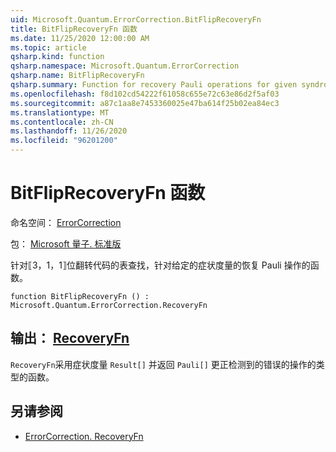 ```yaml
---
uid: Microsoft.Quantum.ErrorCorrection.BitFlipRecoveryFn
title: BitFlipRecoveryFn 函数
ms.date: 11/25/2020 12:00:00 AM
ms.topic: article
qsharp.kind: function
qsharp.namespace: Microsoft.Quantum.ErrorCorrection
qsharp.name: BitFlipRecoveryFn
qsharp.summary: Function for recovery Pauli operations for given syndrome measurement by table lookup for the ⟦3, 1, 1⟧ bit flip code.
ms.openlocfilehash: f8d102cd54222f61058c655e72c63e86d2f5af03
ms.sourcegitcommit: a87c1aa8e7453360025e47ba614f25b02ea84ec3
ms.translationtype: MT
ms.contentlocale: zh-CN
ms.lasthandoff: 11/26/2020
ms.locfileid: "96201200"
---
```

# <a name="bitfliprecoveryfn-function"></a>BitFlipRecoveryFn 函数

命名空间： [ErrorCorrection](xref:Microsoft.Quantum.ErrorCorrection)

包： [Microsoft 量子. 标准版](https://nuget.org/packages/Microsoft.Quantum.Standard)


针对⟦3，1，1⟧位翻转代码的表查找，针对给定的症状度量的恢复 Pauli 操作的函数。

```qsharp
function BitFlipRecoveryFn () : Microsoft.Quantum.ErrorCorrection.RecoveryFn
```


## <a name="output--recoveryfn"></a>输出： [RecoveryFn](xref:Microsoft.Quantum.ErrorCorrection.RecoveryFn)

`RecoveryFn`采用症状度量 `Result[]` 并返回 `Pauli[]` 更正检测到的错误的操作的类型的函数。

## <a name="see-also"></a>另请参阅

- [ErrorCorrection. RecoveryFn](xref:Microsoft.Quantum.ErrorCorrection.RecoveryFn)